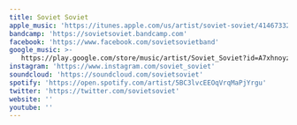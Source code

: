 ```yaml
---
title: Soviet Soviet
apple_music: 'https://itunes.apple.com/us/artist/soviet-soviet/414673323'
bandcamp: 'https://sovietsoviet.bandcamp.com'
facebook: 'https://www.facebook.com/sovietsovietband'
google_music: >-
   https://play.google.com/store/music/artist/Soviet_Soviet?id=A7xhnoyzepotjcjohpampdyrzqa
instagram: 'https://www.instagram.com/soviet_soviet'
soundcloud: 'https://soundcloud.com/sovietsoviet'
spotify: 'https://open.spotify.com/artist/5BC3lvcEEOqVrqMaPjYrgu'
twitter: 'https://twitter.com/sovietsoviet'
website: ''
youtube: ''
---
```


